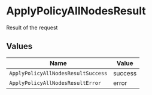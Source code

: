 # ApplyPolicyAllNodesResult

Result of the request


## Values

| Name                               | Value                              |
| ---------------------------------- | ---------------------------------- |
| `ApplyPolicyAllNodesResultSuccess` | success                            |
| `ApplyPolicyAllNodesResultError`   | error                              |